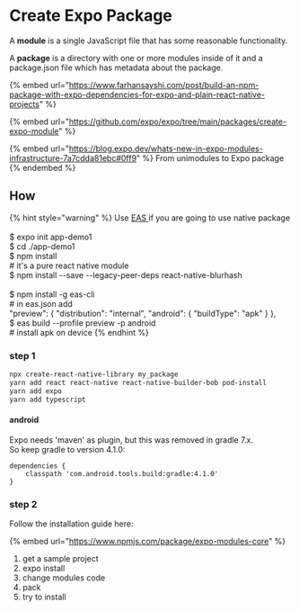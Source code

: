 # Create Expo Package

A **module** is a single JavaScript file that has some reasonable functionality.

A **package** is a directory with one or more modules inside of it and a package.json file which has metadata about the package.

{% embed url="https://www.farhansayshi.com/post/build-an-npm-package-with-expo-dependencies-for-expo-and-plain-react-native-projects" %}

{% embed url="https://github.com/expo/expo/tree/main/packages/create-expo-module" %}

{% embed url="https://blog.expo.dev/whats-new-in-expo-modules-infrastructure-7a7cdda81ebc#0ff9" %}
From unimodules to Expo package
{% endembed %}

## How

{% hint style="warning" %}
Use [EAS ](https://docs.expo.dev/eas/)if you are going to use native package\
\
$ expo init app-demo1\
$ cd ./app-demo1\
$ npm install\
&#x20;   \# it's a pure react native module \
$ npm install --save --legacy-peer-deps react-native-blurhash\
\
$ npm install -g eas-cli\
&#x20;   \# in eas.json add\
&#x20;   "preview": { "distribution": "internal", "android": { "buildType": "apk" } },\
$ eas build --profile preview -p android\
&#x20;   \# install apk on device
{% endhint %}

### step 1

```bash
npx create-react-native-library my_package
yarn add react react-native react-native-builder-bob pod-install
yarn add expo
yarn add typescript
```

#### android

Expo needs 'maven' as plugin, but this was removed in gradle 7.x.\
So keep gradle to version 4.1.0:

```
dependencies {
    classpath 'com.android.tools.build:gradle:4.1.0'
}
```

### step 2

Follow the installation guide here:

{% embed url="https://www.npmjs.com/package/expo-modules-core" %}



1. get a sample project
2. expo install
3. change modules code
4. pack
5. try to install&#x20;

